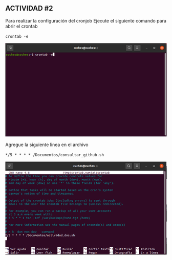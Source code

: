 ## ACTIVIDAD #2 

Para realizar la configuración del cronjob 
Ejecute el siguiente comando para abrir el crontab  

`crontab -e`

![](img/captura1.png)

Agregue la siguiente linea en el archivo 

`*/5 * * * * /Documentos/consultar_github.sh`

![](img/captura2.png)